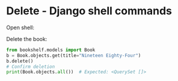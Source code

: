 # Delete - Django shell commands

Open shell:

Delete the book:
```py
from bookshelf.models import Book
b = Book.objects.get(title="Nineteen Eighty-Four")
b.delete()
# Confirm deletion
print(Book.objects.all())  # Expected: <QuerySet []>
